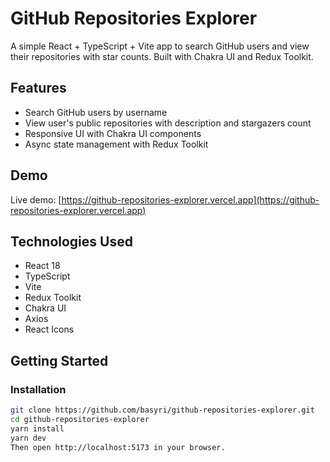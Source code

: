 # GitHub Repositories Explorer

A simple React + TypeScript + Vite app to search GitHub users and view their repositories with star counts. Built with Chakra UI and Redux Toolkit.

## Features

- Search GitHub users by username
- View user's public repositories with description and stargazers count
- Responsive UI with Chakra UI components
- Async state management with Redux Toolkit

## Demo

Live demo: [https://github-repositories-explorer.vercel.app](https://github-repositories-explorer.vercel.app)

## Technologies Used

- React 18
- TypeScript
- Vite
- Redux Toolkit
- Chakra UI
- Axios
- React Icons

## Getting Started

### Installation

```bash
git clone https://github.com/basyri/github-repositories-explorer.git
cd github-repositories-explorer
yarn install
yarn dev
Then open http://localhost:5173 in your browser.